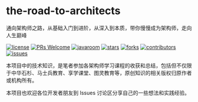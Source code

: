 # the-road-to-architects
通向架构师之路，从基础入门到进阶，从深入到本质，带你慢慢成为架构师，走向人生巅峰

[![license](https://badgen.net/github/license/javaroom/the-road-to-architects?color=green)](https://github.com/javaroom/the-road-to-architects/blob/master/LICENSE)
[![PRs Welcome](https://badgen.net/badge/PRs/welcome/green)](http://makeapullrequest.com)
[![javaroom](https://badgen.net/badge/organization/join%20us/green)](https://javaroom.github.io/#/?id=how-to-join)
[![stars](https://badgen.net/github/stars/javaroom/the-road-to-architects)](https://github.com/javaroom/the-road-to-architects/stargazers)
[![forks](https://badgen.net/github/forks/javaroom/the-road-to-architects)](https://github.com/javaroom/the-road-to-architects/network/members)
[![contributors](https://badgen.net/github/contributors/javaroom/the-road-to-architects)](https://github.com/javaroom/the-road-to-architects/tree/master/docs/from-readers#contributors)
[![issues](https://badgen.net/github/open-issues/javaroom/the-road-to-architects)](https://github.com/javaroom/the-road-to-architects/issues)

本项目中的技术知识，是笔者参加各架构师学习课程的收获和总结，包括但不仅限于中华石杉、马士兵教育、享学课堂、图灵教育等，原创知识的相关版权归原作者或机构所有。

本项目也欢迎各位开发者朋友到 Issues 讨论区分享自己的一些想法和实践经验。



